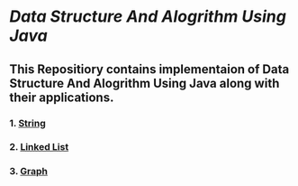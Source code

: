# *Data Structure And Alogrithm Using Java*
## This Repositiory contains implementaion of Data Structure And Alogrithm Using Java along with their applications.
### 1. [String](https://github.com/singhgaurav24/Data-Structures-Using-Java/tree/master/String/src)
### 2. [Linked List]()
### 3. [Graph](https://github.com/singhgaurav24/Data-Structures-Using-Java/tree/master/Graph)
